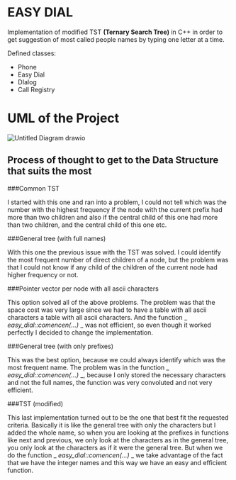 # EASY DIAL

Implementation of modified TST **(Ternary Search Tree)** in C++ in order to get suggestion of most called people names by typing one letter at a time.


Defined classes:

- Phone
- Easy Dial
- DIalog
- Call Registry


# UML of the Project

![Untitled Diagram drawio](https://github.com/Blondie-TheManWithNoName/Easy-Dial/assets/58909117/11a4f09a-44f8-475b-8885-0b430a21cbd5)


## Process of thought to get to the Data Structure that suits the most

###Common TST

I started with this one and ran into a problem, I could not tell which was the number with the highest frequency if the node with the current prefix had more than two children and also if the central child of this one had more than two children, and the central child of this one etc.

###General tree (with full names)

With this one the previous issue with the TST was solved. I could identify the most frequent number of direct children of a node, but the problem was that I could not know if any child of the children of the current node had higher frequency or not.

###Pointer vector per node with all ascii characters

This option solved all of the above problems. The problem was that the space cost was very large since we had to have a table with all ascii characters a table with all ascii characters. And the function _ _easy_dial::comencen(...)_ _ was not efficient, so even though it worked perfectly I decided to change the implementation.

###General tree (with only prefixes)

This was the best option, because we could always identify which was the most frequent name. The problem was in the function _ _easy_dial::comencen(...)_ _, because I only stored the necessary characters and not the full names, the function was very convoluted and not very efficient.

###TST (modified)

This last implementation turned out to be the one that best fit the requested criteria. Basically it is like the general tree with only the characters but I added the whole name, so when you are looking at the prefixes in functions like next and previous, we only look at the characters as in the general tree, you only look at the characters as if it were the general tree.
But when we do the function _ _easy_dial::comencen(...)_ _ we take advantage of the fact that we have the integer names and this way we have an easy and efficient function.



